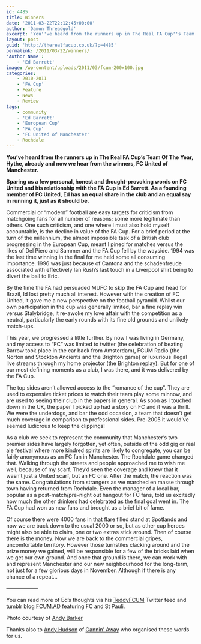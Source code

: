 ```yaml
---
id: 4485
title: Winners
date: '2011-03-22T22:12:45+00:00'
author: 'Damon Threadgold'
excerpt: 'You''ve heard from the runners up in The Real FA Cup''s Team Of The Year, Hythe, already and now we hear from the winners, FC United of Manchester. Sparing us a few personal, honest and thought-provoking words on FC United and his relationship with the FA Cup is Ed Barrett. As a founding member of FC United, Ed has an equal share in the club and an equal say in running it, just as it should be.'
layout: post
guid: 'http://therealfacup.co.uk/?p=4485'
permalink: /2011/03/22/winners/
'Author Name':
    - 'Ed Barrett'
image: /wp-content/uploads/2011/03/fcum-200x100.jpg
categories:
    - 2010-2011
    - 'FA Cup'
    - Feature
    - News
    - Review
tags:
    - community
    - 'Ed Barrett'
    - 'European Cup'
    - 'FA Cup'
    - 'FC United of Manchester'
    - Rochdale
---
```


**You’ve heard from the runners up in The Real FA Cup’s Team Of The Year, Hythe, already and now we hear from the winners, FC United of Manchester.**

**Sparing us a few personal, honest and thought-provoking words on FC United and his relationship with the FA Cup is Ed Barrett. As a founding member of FC United, Ed has an equal share in the club and an equal say in running it, just as it should be.**

Commercial or “modern” football are easy targets for criticism from matchgoing fans for all number of reasons; some more legitimate than others. One such criticism, and one where I must also hold myself accountable, is the decline in value of the FA Cup. For a brief period at the turn of the millennium, the almost impossible task of a British club progressing in the European Cup, meant I pined for matches versus the likes of Del Piero and Sammer and the FA Cup fell by the wayside. 1994 was the last time winning in the final for me held some all consuming importance. 1996 was just because of Cantona and the schadenfreude associated with effectively Ian Rush’s last touch in a Liverpool shirt being to divert the ball to Eric.

By the time the FA had persuaded MUFC to skip the FA Cup and head for Brazil, Id lost pretty much all interest. However with the creation of FC United, it gave me a new perspective on the football pyramid. Whilst our own participation in the cup was generally limited, bar a fine replay win versus Stalybridge, it re-awoke my love affair with the competition as a neutral, particularly the early rounds with its fine old grounds and unlikely match-ups.

This year, we progressed a little further. By now I was living in Germany, and my access to “FC” was limited to twitter (the celebration of beating Barrow took place in the car back from Amsterdam), FCUM Radio (the Norton and Stockton Ancients and the Brighton game) or luxurious illegal live streams through my home projector (the Brighton replay). But for one of our most defining moments as a club, I was there, and it was delivered by the FA Cup.

The top sides aren’t allowed access to the “romance of the cup”. They are used to expensive ticket prices to watch their team play some minnow, and are used to seeing their club in the papers in general. As soon as I touched down in the UK, the paper I picked up had a story on FC and it was a thrill. We were the underdogs, and bar the odd occasion, a team that doesn’t get much coverage in comparison to professional sides. Pre-2005 it would’ve seemed ludicrous to keep the clippings!

As a club we seek to represent the community that Manchester’s two premier sides have largely forgotten, yet often, outside of the odd gig or real ale festival where more kindred spirits are likely to congregate, you can be fairly anonymous as an FC fan in Manchester. The Rochdale game changed that. Walking through the streets and people approached me to wish me well, because of my scarf. They’d seen the coverage and knew that it wasn’t just a United scarf, but an FC one. After the match, the reaction was the same. Congratulations from strangers as we marched en masse through town having returned from Rochdale. Even the manager of a local bar, popular as a post-match/pre-night out hangout for FC fans, told us excitedly how much the other drinkers had celebrated as the final goal went in. The FA Cup had won us new fans and brought us a brief bit of fame.

Of course there were 4000 fans in that flare filled stand at Spotlands and now we are back down to the usual 2000 or so, but as other cup heroes might also be able to claim, one or two extras stick around. Then of course there is the money. Now we are back to the commercial gripes, uncomfortable territory. However those turnstiles clacking around and the prize money we gained, will be responsible for a few of the bricks laid when we get our own ground. And once that ground is there, we can work with and represent Manchester and our new neighbourhood for the long-term, not just for a few glorious days in November. Although if there is any chance of a repeat…

——————

You can read more of Ed’s thoughts via his [TeddyFCUM](http://twitter.com/#!/search/teddyfcum) Twitter feed and tumblr blog [FCUM.AD](http://fcumad.tumblr.com/) featuring FC and St Pauli.

Photo courtesy of [Andy Barker](http://www.fcutdphotos.co.uk/galleries/0506/darwenh/)

Thanks also to [Andy Hudson](http://twitter.com/#!/search/huddohudson) of [Gannin’ Away](http://ganninaway.blogspot.com/) who organised these words for us.